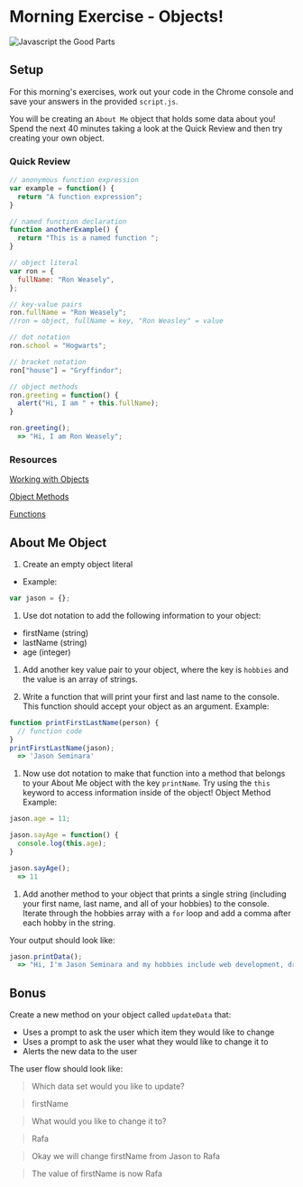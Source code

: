 # Morning Exercise - Objects!

![Javascript the Good Parts](http://www.laurencegellert.com/content/uploads/2012/03/goodparts1.jpg)

## Setup
For this morning's exercises, work out your code in the Chrome console and save your answers in the provided `script.js`.

You will be creating an `About Me` object that holds some data about you! Spend the next 40 minutes taking a look at the Quick Review and then try creating your own object.

### Quick Review
``` javascript
// anonymous function expression
var example = function() {
  return "A function expression";
}

// named function declaration
function anotherExample() {
  return "This is a named function ";
}

// object literal
var ron = {
  fullName: "Ron Weasely",
};

// key-value pairs
ron.fullName = "Ron Weasely";
//ron = object, fullName = key, "Ron Weasley" = value

// dot notation
ron.school = "Hogwarts";

// bracket notation
ron["house"] = "Gryffindor";

// object methods
ron.greeting = function() {
  alert("Hi, I am " + this.fullName);
}

ron.greeting();
  => "Hi, I am Ron Weasely";
```

### Resources
[Working with Objects](https://developer.mozilla.org/en-US/docs/Web/JavaScript/Guide/Working_with_Objects)

[Object Methods](https://developer.mozilla.org/en-US/docs/Web/JavaScript/Introduction_to_Object-Oriented_JavaScript#The_methods)

[Functions](https://developer.mozilla.org/en-US/docs/Web/JavaScript/Guide/Functions)

## About Me Object

1. Create an empty object literal
 - Example:

  ``` javascript
  var jason = {};

  ```

1. Use dot notation to add the following information to your object:
  - firstName (string)
  - lastName (string)
  - age (integer)

1. Add another key value pair to your object, where the key is `hobbies` and the value is an array of strings.

1. Write a function that will print your first and last name to the console. This function should accept your object as an argument. Example:

  ``` javascript
  function printFirstLastName(person) {
    // function code
  }
  printFirstLastName(jason);
    => 'Jason Seminara'
  ```

1. Now use dot notation to make that function into a method that belongs to your About Me object with the key `printName`. Try using the `this` keyword to access information inside of the object!
Object Method Example:

  ``` javascript
  jason.age = 11;

  jason.sayAge = function() {
    console.log(this.age);
  }

  jason.sayAge();
    => 11
  ```

1. Add another method to your object that prints a single string (including your first name, last name, and all of your hobbies) to the console.
Iterate through the hobbies array with a `for` loop and add a comma after each hobby in the string.

  Your output should look like:
  ``` javascript
  jason.printData();
    => "Hi, I'm Jason Seminara and my hobbies include web development, drinking green juice, bossing around Trevor and Irwin,"
  ```


## Bonus
 Create a new method on your object called `updateData` that:
 - Uses a prompt to ask the user which item they would like to change
 - Uses a prompt to ask the user what they would like to change it to
 - Alerts the new data to the user


 The user flow should look like:   

 > Which data set would you like to update?

 > firstName

 > What would you like to change it to?

 > Rafa

 > Okay we will change firstName from Jason
  to Rafa

 > The value of firstName is now Rafa
